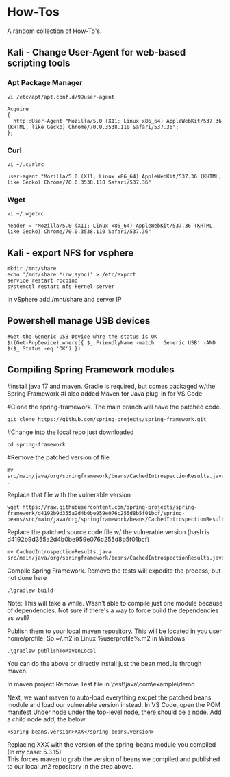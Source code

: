 # How-Tos
A random collection of How-To's.

## Kali - Change User-Agent for web-based scripting tools

### Apt Package Manager

```
vi /etc/apt/apt.conf.d/99user-agent
```

```
Acquire
{
  http::User-Agent "Mozilla/5.0 (X11; Linux x86_64) AppleWebKit/537.36 (KHTML, like Gecko) Chrome/70.0.3538.110 Safari/537.36";
};
```
### Curl

```
vi ~/.curlrc
```

```
user-agent "Mozilla/5.0 (X11; Linux x86_64) AppleWebKit/537.36 (KHTML, like Gecko) Chrome/70.0.3538.110 Safari/537.36"
```

### Wget

```
vi ~/.wgetrc
```

```
header = "Mozilla/5.0 (X11; Linux x86_64) AppleWebKit/537.36 (KHTML, like Gecko) Chrome/70.0.3538.110 Safari/537.36"
```

## Kali - export NFS for vsphere

```
mkdir /mnt/share
echo '/mnt/share *(rw,sync)' > /etc/export
service restart rpcbind
systemctl restart nfs-kernel-server
```

In vSphere add /mnt/share and server IP

## Powershell manage USB devices

```
#Get the Generic USB Device whre the status is OK
$((Get-PnpDevice).where({ $_.FriendlyName -match  'Generic USB' -AND $($_.Status -eq 'OK') })
```

## Compiling Spring Framework modules

#install java 17 and maven. Gradle is required, but comes packaged w/the Spring Framework
#I also added Maven for Java plug-in for VS Code

#Clone the spring-framework. The main branch will have the patched code. 
```
git clone https://github.com/spring-projects/spring-framework.git 
```

#Change into the local repo just downloaded

```
cd spring-framework
```

#Remove the patched version of file 

```
mv src/main/java/org/springframework/beans/CachedIntrospectionResults.java .
```
Replace that file with the vulnerable version

```
wget https://raw.githubusercontent.com/spring-projects/spring-framework/d4192b9d355a2d4b0be959e076c255d8b5f01bcf/spring-beans/src/main/java/org/springframework/beans/CachedIntrospectionResults.java
```

Replace the patched source code file w/ the vulnerable version (hash is d4192b9d355a2d4b0be959e076c255d8b5f01bcf)

```
mv CachedIntrospectionResults.java src/main/java/org/springframework/beans/CachedIntrospectionResults.java
```
Compile Spring Framework. Remove the tests will expedite the process, but not done here

```
.\gradlew build
```

Note: This will take a while. Wasn't able to compile just one module because of 
dependencies. Not sure if there's a way to force build the dependencies as 
well?

Publish them to your local maven repository. This will be located in 
you user home/profile. So ~/.m2 in Linux %userprofile%\.m2 in Windows

```
.\gradlew publishToMavenLocal 
```
You can do the above or directly install just the bean module through maven.

In maven project Remove Test file in \test\java\com\example\demo

Next, we want maven to auto-load everything excpet the patched beans module and 
load our vulnerable version instead. In VS Code, open the POM manifest 
Under <description> node under the top-level <Project> node, there should be a 
<properties> node. Add a child node add, the below:

```
<spring-beans.version>XXX</spring-beans.version>
```

Replacing XXX with the version of the spring-beans module you compiled (In my case: 5.3.15)    
This forces maven to grab the version of beans we compiled and published to our local .m2 repository
in the step above.
